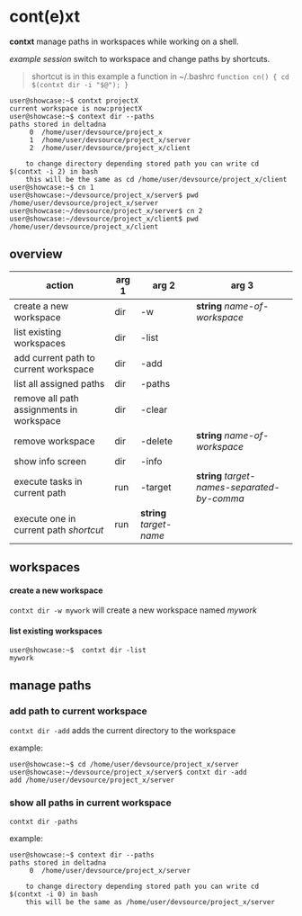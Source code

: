 # cont(e)xt

**contxt** manage paths in workspaces while working on a shell.

*example session* switch to workspace and change paths by shortcuts. 
> shortcut is in this example a function in ~/.bashrc `function cn() { cd $(contxt dir -i "$@"); }` 
````shell
user@showcase:~$ contxt projectX
current workspace is now:projectX
user@showcase:~$ context dir --paths
paths stored in deltadna
	 0 	/home/user/devsource/project_x
	 1 	/home/user/devsource/project_x/server
	 2 	/home/user/devsource/project_x/client

	to change directory depending stored path you can write cd $(contxt -i 2) in bash
	this will be the same as cd /home/user/devsource/project_x/client
user@showcase:~$ cn 1
user@showcase:~/devsource/project_x/server$ pwd
/home/user/devsource/project_x/server
user@showcase:~/devsource/project_x/server$ cn 2
user@showcase:~/devsource/project_x/client$ pwd
/home/user/devsource/project_x/client

````
## overview
|action|arg 1| arg 2 | arg 3 |
|--|--|--|--|
create  a new workspace|dir|-w  | **string** *name-of-workspace* |
list existing workspaces|dir|-list||
add current path to current workspace|dir|-add||
list all assigned paths|dir|-paths||
remove all path assignments in workspace|dir|-clear||
remove workspace|dir|-delete|**string** *name-of-workspace*|
show info screen|dir|-info||
execute tasks in current path|run| -target| **string** *target-names-separated-by-comma*|
execute one in current path *shortcut*|run| **string** *target-name*|

## workspaces

#### create a new workspace
`contxt dir -w mywork` will create a new workspace named *mywork*
#### list existing workspaces
````shell
user@showcase:~$  contxt dir -list
mywork
````
## 	manage paths
### add path to current workspace
`contxt dir -add` adds the current directory to the workspace

example:
````shell
user@showcase:~$ cd /home/user/devsource/project_x/server
user@showcase:~/devsource/project_x/server$ contxt dir -add
add /home/user/devsource/project_x/server
````

### show all paths in current workspace
`contxt dir -paths` 

example:
````shell
user@showcase:~$ context dir --paths
paths stored in deltadna
	 0 	/home/user/devsource/project_x/server
	 
	to change directory depending stored path you can write cd $(contxt -i 0) in bash
	this will be the same as /home/user/devsource/project_x/server
````

